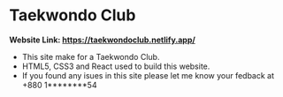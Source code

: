 # Taekwondo Club

**Website Link: https://taekwondoclub.netlify.app/**

- This site make for a Taekwondo Club.
- HTML5, CSS3 and React used to build this website.
- If you found any isues in this site please let me know your fedback at +880 1********54
